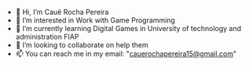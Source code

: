 - 👋 Hi, I’m Cauê Rocha Pereira
- 👀 I’m interested in Work with Game Programming
- 🌱 I’m currently learning Digital Games in University of technology and administration FIAP
- 💞️ I’m looking to collaborate on help them
- 📫 You can reach me in my email: "cauerochapereira15@gmail.com"

<!---
YukiPereira/YukiPereira is a ✨ special ✨ repository because its `README.md` (this file) appears on your GitHub profile.
You can click the Preview link to take a look at your changes.
--->
